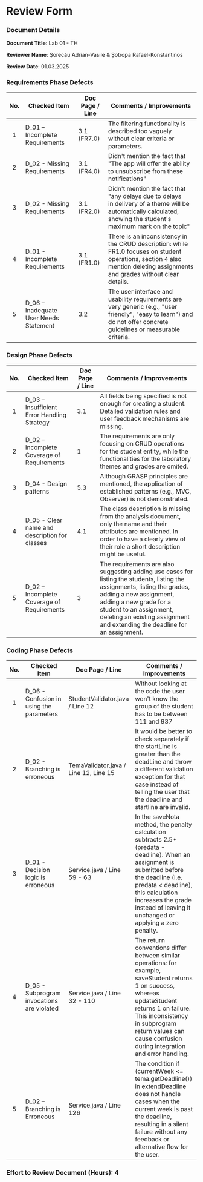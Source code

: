 # Review Form

### Document Details

**Document Title**: Lab 01 - TH

**Reviewer Name**: Șorecău Adrian-Vasile & Șotropa Rafael-Konstantinos

**Review Date**: 01.03.2025

### Requirements Phase Defects

| No. | Checked Item                           | Doc Page / Line | Comments / Improvements                                                                                                                                                     |
|:---:| -------------------------------------- | --------------- | --------------------------------------------------------------------------------------------------------------------------------------------------------------------------- |
| 1   | D_01 – Incomplete Requirements         | 3.1 (FR7.0)     | The filtering functionality is described too vaguely without clear criteria or parameters.                                                                                  |
| 2   | D_02 - Missing Requirements            | 3.1 (FR4.0)     | Didn't mention the fact that "The app will offer the ability to unsubscribe from these notifications"                                                                       |
| 3   | D_02 - Missing Requirements            | 3.1 (FR2.0)     | Didn't mention the fact that "any delays due to delays in delivery of a theme will be automatically calculated, showing the student's maximum mark on the topic"            |
| 4   | D_01 - Incomplete Requirements         | 3.1 (FR1.0)     | There is an inconsistency in the CRUD description: while FR1.0 focuses on student operations, section 4 also mention deleting assignments and grades without clear details. |
| 5   | D_06 – Inadequate User Needs Statement | 3.2             | The user interface and usability requirements are very generic (e.g., "user friendly", "easy to learn") and do not offer concrete guidelines or measurable criteria.        |

### Design Phase Defects

| No. | Checked Item                                  | Doc Page / Line | Comments / Improvements                                                                                                                                                                                                                                                                |
|:---:| --------------------------------------------- | --------------- | -------------------------------------------------------------------------------------------------------------------------------------------------------------------------------------------------------------------------------------------------------------------------------------- |
| 1   | D_03 – Insufficient Error Handling Strategy   | 3.1             | All fields being specified is not enough for creating a student. Detailed validation rules and user feedback mechanisms are missing.                                                                                                                                                   |
| 2   | D_02 – Incomplete Coverage of Requirements    | 1               | The requirements are only focusing on CRUD operations for the student entity, while the functionalities for the laboratory themes and grades are omited.                                                                                                                               |
| 3   | D_04 - Design patterns                        | 5.3             | Although GRASP principles are mentioned, the application of established patterns (e.g., MVC, Observer) is not demonstrated.                                                                                                                                                            |
| 4   | D_05 - Clear name and description for classes | 4.1             | The class description is missing from the analysis document, only the name and their attributes are mentioned. In order to have a clearly view of their role a short description might be useful.                                                                                      |
| 5   | D_02 – Incomplete Coverage of Requirements    | 3               | The requirements are also suggesting adding use cases for listing the students, listing the assignments, listing the grades, adding a new assignment, adding a new grade for a student to an assignment, deleting an existing assignment and extending the deadline for an assignment. |

### Coding Phase Defects

| No. | Checked Item                                | Doc Page / Line                       | Comments / Improvements                                                                                                                                                                                                                                             |
|:---:| ------------------------------------------- | ------------------------------------- | ------------------------------------------------------------------------------------------------------------------------------------------------------------------------------------------------------------------------------------------------------------------- |
| 1   | D_06 - Confusion in using the parameters    | StudentValidator.java / Line 12       | Without looking at the code the user won't know the group of the student has to be between 111 and 937                                                                                                                                                              |
| 2   | D_02 - Branching is erroneous               | TemaValidator.java / Line 12, Line 15 | It would be better to check separately if the startLine is greater than the deadLine and throw a different validation exception for that case instead of telling the user that the deadline and startline are invalid.                                              |
| 3   | D_01 - Decision logic is erroneous          | Service.java / Line 59 - 63           | In the saveNota method, the penalty calculation subtracts 2.5*(predata - deadline). When an assignment is submitted before the deadline (i.e. predata < deadline), this calculation increases the grade instead of leaving it unchanged or applying a zero penalty. |
| 4   | D_05 - Subprogram  invocations are violated | Service.java / Line 32 - 110          | The return conventions differ between similar operations: for example, saveStudent returns 1 on success, whereas updateStudent returns 1 on failure. This inconsistency in subprogram return values can cause confusion during integration and error handling.      |
| 5   | D_02 – Branching is Erroneous               | Service.java / Line 126               | The condition if (currentWeek <= tema.getDeadline()) in extendDeadline does not handle cases when the current week is past the deadline, resulting in a silent failure without any feedback or alternative flow for the user.                                       |

### Effort to Review Document (Hours): 4
